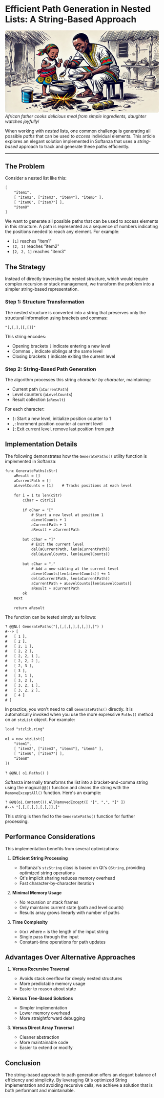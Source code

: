 # Efficient Path Generation in Nested Lists: A String-Based Approach
![African father cooks delicious meal from simple ingredients, daughter watches joyfully!](../images/stz-string-based-path-generation-in-nested-lists.png)  
*African father cooks delicious meal from simple ingredients, daughter watches joyfully!*

When working with *nested* lists, one common challenge is generating all possible *paths* that can be used to *access* individual elements. This article explores an elegant solution implemented in Softanza that uses a *string-based* approach to track and generate these paths efficiently.

---

## The Problem

Consider a nested list like this:

```ring
[
    "item1",
    [ "item2", ["item3", "item4"], "item5" ],
    [ "item6", ["item7"] ],
    "item8"
]
```

We want to generate all possible paths that can be used to access elements in this structure. A path is represented as a sequence of numbers indicating the positions needed to reach any element. For example:
- `[1]` reaches "item1"
- `[2, 1]` reaches "item2"
- `[2, 2, 1]` reaches "item3"

## The Strategy

Instead of directly traversing the nested structure, which would require complex recursion or stack management, we transform the problem into a simpler string-based representation.

### Step 1: Structure Transformation

The nested structure is converted into a string that preserves only the structural information using brackets and commas:

```
"[,[,],][,[]]"
```

This string encodes:
- Opening brackets `[` indicate entering a new level
- Commas `,` indicate siblings at the same level
- Closing brackets `]` indicate exiting the current level


### Step 2: String-Based Path Generation

The algorithm processes this string *character by character*, maintaining:
- Current path (`aCurrentPath`)
- Level counters (`aLevelCounts`)
- Result collection (`aResult`)

For each character:
- `[`: Start a new level, initialize position counter to 1
- `,`: Increment position counter at current level
- `]`: Exit current level, remove last position from path

## Implementation Details

The following demonstrates how the `GeneratePaths()` utility function is implemented in Softanza:

```ring
func GeneratePaths(cStr)
    aResult = []
    aCurrentPath = []
    aLevelCounts = [1]    # Tracks positions at each level
    
    for i = 1 to len(cStr)
        cChar = cStr[i]
        
        if cChar = "["
            # Start a new level at position 1
            aLevelCounts + 1
            aCurrentPath + 1
            aResult + aCurrentPath
            
        but cChar = "]"
            # Exit the current level
            del(aCurrentPath, len(aCurrentPath))
            del(aLevelCounts, len(aLevelCounts))
            
        but cChar = ","
            # Add a new sibling at the current level
            aLevelCounts[len(aLevelCounts)] += 1
            del(aCurrentPath, len(aCurrentPath))
            aCurrentPath + aLevelCounts[len(aLevelCounts)]
            aResult + aCurrentPath
        ok
    next
    
    return aResult
```

The function can be tested simply as follows:

```ring
? @@NL( GeneratePaths("[,[,[,],],[,[,]],]") )
#--> [
#	[ 1 ],
#	[ 2 ],
#	[ 2, 1 ],
#	[ 2, 2 ],
#	[ 2, 2, 1 ],
#	[ 2, 2, 2 ],
#	[ 2, 3 ],
#	[ 3 ],
#	[ 3, 1 ],
#	[ 3, 2 ],
#	[ 3, 2, 1 ],
#	[ 3, 2, 2 ],
#	[ 4 ]
# ]
```

In practice, you won't need to call `GeneratePaths()` directly. It is automatically invoked when you use the more expressive `Paths()` method on an `stzList` object. For example:

```ring
load "stzlib.ring"

o1 = new stzList([
    "item1",
    [ "item2", ["item3", "item4"], "item5" ],
    [ "item6", ["item7"] ],
    "item8"
])

? @@NL( o1.Paths() )
```

Softanza internally transforms the list into a bracket-and-comma string using the magical `@@()` function and cleans the string with the `RemoveExceptAll()` function. Here's an example:

```ring
? @@Q(o1.Content()).AllRemovedExcept([ "[", ",", "]" ])
#--> "[,[,[,],],[,[,]],]"
```

This string is then fed to the `GeneratePaths()` function for further processing.

## Performance Considerations

This implementation benefits from several optimizations:

1. **Efficient String Processing**
   - Softanza's `stzString` class is based on Qt's `QString`, providing optimized string operations
   - Qt's implicit sharing reduces memory overhead
   - Fast character-by-character iteration

2. **Minimal Memory Usage**
   - No recursion or stack frames
   - Only maintains current state (path and level counts)
   - Results array grows linearly with number of paths

3. **Time Complexity**
   - `O(n)` where `n` is the length of the input string
   - Single pass through the input
   - Constant-time operations for path updates

## Advantages Over Alternative Approaches

1. **Versus Recursive Traversal**
   - Avoids stack overflow for deeply nested structures
   - More predictable memory usage
   - Easier to reason about state

2. **Versus Tree-Based Solutions**
   - Simpler implementation
   - Lower memory overhead
   - More straightforward debugging

3. **Versus Direct Array Traversal**
   - Cleaner abstraction
   - More maintainable code
   - Easier to extend or modify

## Conclusion

The string-based approach to path generation offers an elegant balance of efficiency and simplicity. By leveraging Qt's optimized String implementation and avoiding recursive calls, we achieve a solution that is both performant and maintainable.